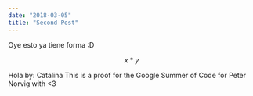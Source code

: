 ```yaml
---
date: "2018-03-05"
title: "Second Post"
---
```


Oye esto ya tiene forma :D

$$ x * y $$

Hola by: Catalina
This is a proof for the Google Summer of Code for Peter Norvig with <3
